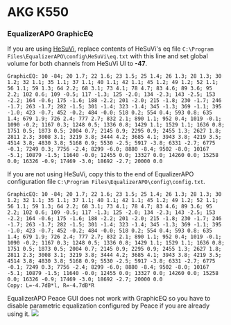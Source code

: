 # AKG K550
### EqualizerAPO GraphicEQ
If you are using [HeSuVi](https://sourceforge.net/projects/hesuvi/), replace contents of HeSuVi's eq file `C:\Program Files\EqualizerAPO\config\HeSuVi\eq.txt` with this line and set global volume for both channels from HeSuVi UI to **-47**.
```
GraphicEQ: 10 -84; 20 1.7; 22 1.6; 23 1.5; 25 1.4; 26 1.3; 28 1.3; 30 1.2; 32 1.1; 35 1.1; 37 1.1; 40 1.1; 42 1.1; 45 1.2; 49 1.2; 52 1.1; 56 1.1; 59 1.3; 64 2.2; 68 3.1; 73 4.1; 78 4.7; 83 4.6; 89 3.6; 95 2.2; 102 0.6; 109 -0.5; 117 -1.3; 125 -2.0; 134 -2.3; 143 -2.5; 153 -2.2; 164 -0.6; 175 -1.6; 188 -2.2; 201 -2.0; 215 -1.8; 230 -1.7; 246 -1.7; 263 -1.7; 282 -1.5; 301 -1.4; 323 -1.4; 345 -1.3; 369 -1.1; 395 -1.0; 423 -0.7; 452 -0.2; 484 -0.0; 518 0.2; 554 0.4; 593 0.8; 635 1.4; 679 1.9; 726 2.4; 777 2.7; 832 2.1; 890 1.1; 952 0.4; 1019 -0.1; 1090 -0.2; 1167 0.3; 1248 0.5; 1336 0.8; 1429 1.1; 1529 1.1; 1636 0.8; 1751 0.5; 1873 0.5; 2004 0.7; 2145 0.9; 2295 0.9; 2455 1.3; 2627 1.8; 2811 2.3; 3008 3.1; 3219 3.8; 3444 4.2; 3685 4.1; 3943 3.8; 4219 3.5; 4514 3.8; 4830 3.8; 5168 0.9; 5530 -2.5; 5917 -3.8; 6331 -2.7; 6775 -0.1; 7249 0.3; 7756 -2.4; 8299 -6.0; 8880 -8.4; 9502 -8.0; 10167 -5.1; 10879 -1.5; 11640 -0.0; 12455 0.0; 13327 0.0; 14260 0.0; 15258 0.0; 16326 -0.9; 17469 -3.0; 18692 -2.7; 20000 0.0
```
If you are not using HeSuVi, copy this to the end of EqualizerAPO configuration file `C:\Program Files\EqualizerAPO\config\config.txt`.
```
GraphicEQ: 10 -84; 20 1.7; 22 1.6; 23 1.5; 25 1.4; 26 1.3; 28 1.3; 30 1.2; 32 1.1; 35 1.1; 37 1.1; 40 1.1; 42 1.1; 45 1.2; 49 1.2; 52 1.1; 56 1.1; 59 1.3; 64 2.2; 68 3.1; 73 4.1; 78 4.7; 83 4.6; 89 3.6; 95 2.2; 102 0.6; 109 -0.5; 117 -1.3; 125 -2.0; 134 -2.3; 143 -2.5; 153 -2.2; 164 -0.6; 175 -1.6; 188 -2.2; 201 -2.0; 215 -1.8; 230 -1.7; 246 -1.7; 263 -1.7; 282 -1.5; 301 -1.4; 323 -1.4; 345 -1.3; 369 -1.1; 395 -1.0; 423 -0.7; 452 -0.2; 484 -0.0; 518 0.2; 554 0.4; 593 0.8; 635 1.4; 679 1.9; 726 2.4; 777 2.7; 832 2.1; 890 1.1; 952 0.4; 1019 -0.1; 1090 -0.2; 1167 0.3; 1248 0.5; 1336 0.8; 1429 1.1; 1529 1.1; 1636 0.8; 1751 0.5; 1873 0.5; 2004 0.7; 2145 0.9; 2295 0.9; 2455 1.3; 2627 1.8; 2811 2.3; 3008 3.1; 3219 3.8; 3444 4.2; 3685 4.1; 3943 3.8; 4219 3.5; 4514 3.8; 4830 3.8; 5168 0.9; 5530 -2.5; 5917 -3.8; 6331 -2.7; 6775 -0.1; 7249 0.3; 7756 -2.4; 8299 -6.0; 8880 -8.4; 9502 -8.0; 10167 -5.1; 10879 -1.5; 11640 -0.0; 12455 0.0; 13327 0.0; 14260 0.0; 15258 0.0; 16326 -0.9; 17469 -3.0; 18692 -2.7; 20000 0.0
Copy: L=-4.7dB*l, R=-4.7dB*R
```
EqualizerAPO Peace GUI does not work with GraphicEQ so you have to disable parametric equalization configured by Peace if you are already using it.
![](https://raw.githubusercontent.com/jaakkopasanen/AutoEq/master/results/Sonoma%20Model%20One/innerfidelity/onear/AKG%20K550/AKG%20K550.png)
